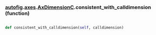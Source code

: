 ### [autofig](autofig.md).[axes](autofig.axes.md).[AxDimensionC](autofig.axes.AxDimensionC.md).consistent_with_calldimension (function)


```py

def consistent_with_calldimension(self, calldimension)

```


